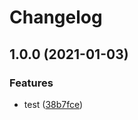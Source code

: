 # Changelog

## 1.0.0 (2021-01-03)


### Features

* test ([38b7fce](https://www.github.com/bharathkkb/test-go-releaser/commit/38b7fcea30db6fa3157bd98f19cbe4437e2620fe))
